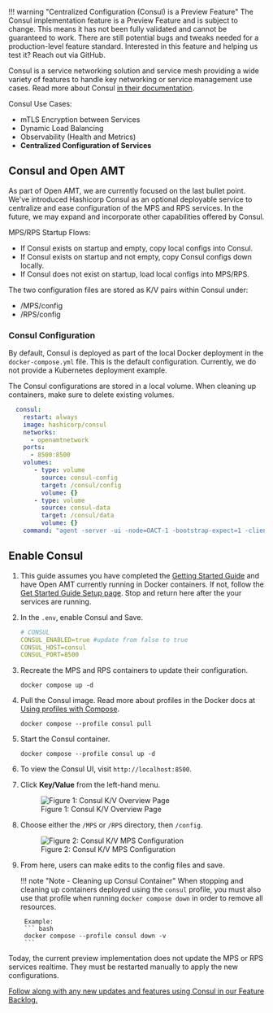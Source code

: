 
!!! warning "Centralized Configuration (Consul) is a Preview Feature"
    The Consul implementation feature is a Preview Feature and is subject to change. This means it has not been fully validated and cannot be guaranteed to work. There are still potential bugs and tweaks needed for a production-level feature standard. Interested in this feature and helping us test it? Reach out via GitHub.

Consul is a service networking solution and service mesh providing a wide variety of features to handle key networking or service management use cases. Read more about Consul [in their documentation](https://developer.hashicorp.com/consul).

Consul Use Cases:

- mTLS Encryption between Services
- Dynamic Load Balancing
- Observability (Health and Metrics)
- **Centralized Configuration of Services**

## Consul and Open AMT

As part of Open AMT, we are currently focused on the last bullet point. We've introduced Hashicorp Consul as an optional deployable service to centralize and ease configuration of the MPS and RPS services. In the future, we may expand and incorporate other capabilities offered by Consul.

MPS/RPS Startup Flows:

- If Consul exists on startup and empty, copy local configs into Consul.
- If Consul exists on startup and not empty, copy Consul configs down locally.
- If Consul does not exist on startup, load local configs into MPS/RPS.

The two configuration files are stored as K/V pairs within Consul under:

- /MPS/config
- /RPS/config

### Consul Configuration

By default, Consul is deployed as part of the local Docker deployment in the `docker-compose.yml` file.  This is the default configuration. Currently, we do not provide a Kubernetes deployment example.

The Consul configurations are stored in a local volume. When cleaning up containers, make sure to delete existing volumes.

``` yaml
  consul:
    restart: always
    image: hashicorp/consul
    networks:
      - openamtnetwork
    ports: 
      - 8500:8500
    volumes: 
       - type: volume 
         source: consul-config 
         target: /consul/config 
         volume: {} 
       - type: volume 
         source: consul-data 
         target: /consul/data 
         volume: {}    
    command: "agent -server -ui -node=OACT-1 -bootstrap-expect=1 -client=0.0.0.0"
```

## Enable Consul

1. This guide assumes you have completed the [Getting Started Guide](../GetStarted/setup.md) and have Open AMT currently running in Docker containers.  If not, follow the [Get Started Guide Setup page](../GetStarted/setup.md). Stop and return here after the your services are running.

2. In the `.env`, enable Consul and Save.

    ``` yaml
    # CONSUL
    CONSUL_ENABLED=true #update from false to true
    CONSUL_HOST=consul
    CONSUL_PORT=8500
    ```

3. Recreate the MPS and RPS containers to update their configuration.
    
    ```
    docker compose up -d
    ```

4. Pull the Consul image. Read more about profiles in the Docker docs at [Using profiles with Compose](https://docs.docker.com/compose/profiles/).

    ```
    docker compose --profile consul pull
    ```

5.  Start the Consul container.
    
    ```
    docker compose --profile consul up -d
    ```

6. To view the Consul UI, visit `http://localhost:8500`.

7. Click **Key/Value** from the left-hand menu.

    <figure class="figure-image">
    <img src="..\..\assets\images\Consul_KV_Overview.png" alt="Figure 1: Consul K/V Overview Page">
    <figcaption>Figure 1: Consul K/V Overview Page</figcaption>
    </figure>

8. Choose either the `/MPS` or `/RPS` directory, then `/config`.

    <figure class="figure-image">
    <img src="..\..\assets\images\Consul_KV_MPS.png" alt="Figure 2: Consul K/V MPS Configuration">
    <figcaption>Figure 2: Consul K/V MPS Configuration</figcaption>
    </figure>

9. From here, users can make edits to the config files and save.

    !!! note "Note - Cleaning up Consul Container"
        When stopping and cleaning up containers deployed using the `consul` profile, you must also use that profile when running `docker compose down` in order to remove all resources.

        Example:
        ``` bash
        docker compose --profile consul down -v
        ```

Today, the current preview implementation does not update the MPS or RPS services realtime. They must be restarted manually to apply the new configurations.  

[Follow along with any new updates and features using Consul in our Feature Backlog.](https://github.com/orgs/open-amt-cloud-toolkit/projects/5)

<br>
